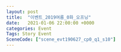 ```yaml
---
layout: post
title:  "이벤트_2019여름_0화_오프닝"
date:   2021-01-06 22:00:00 +0000
categories: Event
Tags: Story Event
SceneCode: ["scene_evt190627_cp0_q1_s10"]
---
```


